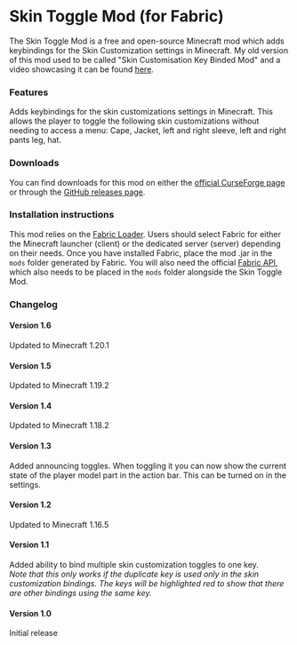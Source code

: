 # Skin Toggle Mod (for Fabric)

The Skin Toggle Mod is a free and open-source Minecraft mod which adds keybindings for the Skin Customization settings in Minecraft.
My old version of this mod used to be called "Skin Customisation Key Binded Mod" and a video showcasing it can be found [here](https://www.youtube.com/watch?v=Y9mxqFCslJ0).

### Features
Adds keybindings for the skin customizations settings in Minecraft.
This allows the player to toggle the following skin customizations without needing to access a menu:
Cape, Jacket, left and right sleeve, left and right pants leg, hat.

### Downloads

You can find downloads for this mod on either the [official CurseForge page](https://www.curseforge.com/minecraft/mc-mods/skin-toggle-mod-fabric)
or through the [GitHub releases page](https://github.com/hujohner/skin-toggle-mod/releases).

### Installation instructions

This mod relies on the [Fabric Loader](https://fabricmc.net/use). Users should select Fabric for either the Minecraft launcher (client) or
the dedicated server (server) depending on their needs.
Once you have installed Fabric, place the mod .jar in the `mods` folder generated by Fabric.
You will also need the official [Fabric API](https://www.curseforge.com/minecraft/mc-mods/fabric-api), which also needs to be placed in the `mods` folder alongside the Skin Toggle Mod.

### Changelog

#### Version 1.6
Updated to Minecraft 1.20.1

#### Version 1.5
Updated to Minecraft 1.19.2

#### Version 1.4
Updated to Minecraft 1.18.2

#### Version 1.3
Added announcing toggles.
When toggling it you can now show the current state of the player model part in the action bar.
This can be turned on in the settings.

#### Version 1.2
Updated to Minecraft 1.16.5

#### Version 1.1
Added ability to bind multiple skin customization toggles to one key.  
*Note that this only works if the duplicate key is used only in the skin customization bindings.*
*The keys will be highlighted red to show that there are other bindings using the same key.*

#### Version 1.0
Initial release